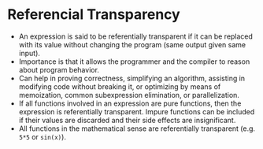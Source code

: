 Referencial Transparency
========================

* An expression is said to be referentially transparent if it can be replaced with its value without changing the program (same output given same input).
* Importance is that it allows the programmer and the compiler to reason about program behavior.
* Can help in proving correctness, simplifying an algorithm, assisting in modifying code without breaking it, or optimizing by means of memoization, common subexpression elimination, or parallelization.
* If all functions involved in an expression are pure functions, then the expression is referentially transparent. Impure functions can be included if their values are discarded and their side effects are insignificant.
* All functions in the mathematical sense are referentially transparent (e.g. `5*5` or `sin(x)`).

